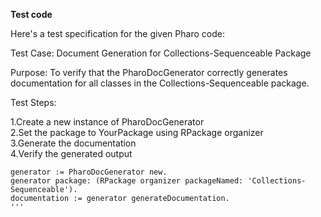 **Test code**

Here's a test specification for the given Pharo code:

Test Case: Document Generation for Collections-Sequenceable Package

Purpose:
To verify that the PharoDocGenerator correctly generates documentation for all classes in the Collections-Sequenceable package.

Test Steps:

1.Create a new instance of PharoDocGenerator  
2.Set the package to YourPackage using RPackage organizer  
3.Generate the documentation  
4.Verify the generated output  

```smalltalk
generator := PharoDocGenerator new.
generator package: (RPackage organizer packageNamed: 'Collections-Sequenceable').
documentation := generator generateDocumentation.
'''
